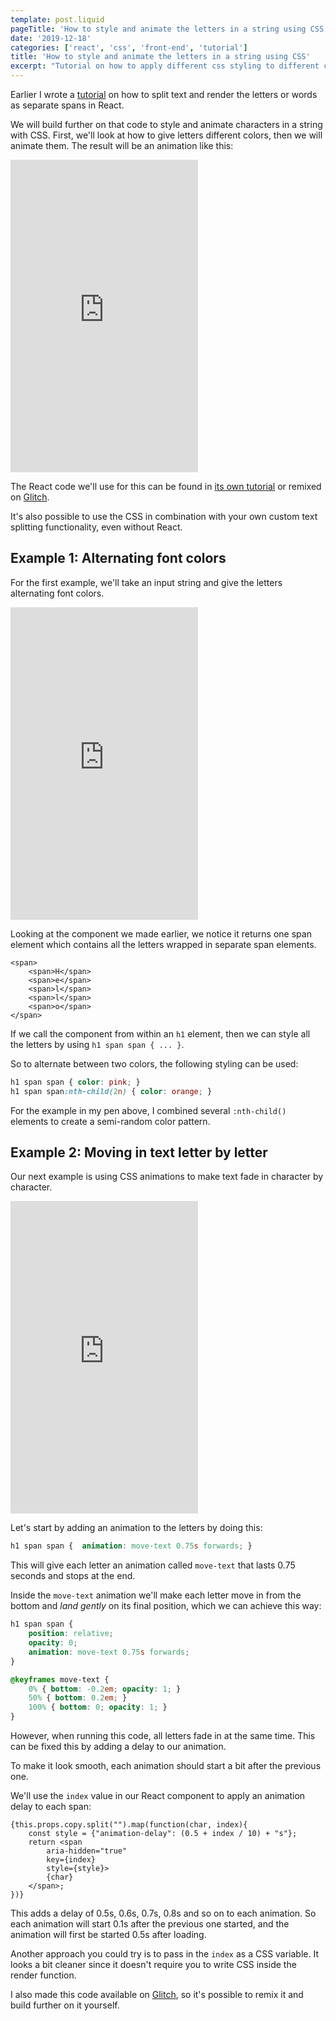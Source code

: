 ```yaml
---
template: post.liquid
pageTitle: 'How to style and animate the letters in a string using CSS'
date: '2019-12-18'
categories: ['react', 'css', 'front-end', 'tutorial']
title: 'How to style and animate the letters in a string using CSS'
excerpt: "Tutorial on how to apply different css styling to different characters in a string."
---
```


Earlier I wrote a [tutorial](/writing/posts/react-text-splitting) on how to split text and render the letters or words as separate spans in React.

We will build further on that code to style and animate characters in a string with CSS. First, we'll look at how to give letters different colors, then we will animate them. The result will be an animation like this:

<iframe height="500" class="wide" scrolling="no" title="React text splitting: animated random colors " src="https://codepen.io/fossheim/embed/vYEyJOO?height=265&theme-id=light&default-tab=result" frameborder="no" allowtransparency="true" allowfullscreen="true">
  See the Pen <a href='https://codepen.io/fossheim/pen/vYEyJOO'>React text splitting: animated random colors </a> by Sarah
  (<a href='https://codepen.io/fossheim'>@fossheim</a>) on <a href='https://codepen.io'>CodePen</a>.
</iframe>

The React code we'll use for this can be found in [its own tutorial](/writing/posts/react-text-splitting) or remixed on [Glitch](https://glitch.com/~text-splitting-react). 

It's also possible to use the CSS in combination with your own custom text splitting functionality, even without React.

## Example 1: Alternating font colors

For the first example, we'll take an input string and give the letters alternating font colors.

<iframe height="500" class="wide" scrolling="no" title="React text splitting: random colors" src="https://codepen.io/fossheim/embed/xxbRLKM?height=498&theme-id=light&default-tab=result" frameborder="no" allowtransparency="true" allowfullscreen="true">
  See the Pen <a href='https://codepen.io/fossheim/pen/xxbRLKM'>React text splitting: random colors</a> by Sarah
  (<a href='https://codepen.io/fossheim'>@fossheim</a>) on <a href='https://codepen.io'>CodePen</a>.
</iframe>

Looking at the component we made earlier, we notice it returns one span element which contains all the letters wrapped in separate span elements.

```
<span>
    <span>H</span>
    <span>e</span>
    <span>l</span>
    <span>l</span>
    <span>o</span>
</span>
```

If we call the component from within an `h1` element, then we can style all the letters by using `h1 span span { ... }`.

So to alternate between two colors, the following styling can be used:

```CSS
h1 span span { color: pink; }
h1 span span:nth-child(2n) { color: orange; }
```

For the example in my pen above, I combined several `:nth-child()` elements to create a semi-random color pattern.

## Example 2: Moving in text letter by letter

Our next example is using CSS animations to make text fade in character by character.

<iframe height="500" class="wide" scrolling="no" title="React " src="https://codepen.io/fossheim/embed/abzBwrQ?height=512&theme-id=light&default-tab=result" frameborder="no" allowtransparency="true" allowfullscreen="true">
  See the Pen <a href='https://codepen.io/fossheim/pen/abzBwrQ'>React </a> by Sarah
  (<a href='https://codepen.io/fossheim'>@fossheim</a>) on <a href='https://codepen.io'>CodePen</a>.
</iframe>

Let's start by adding an animation to the letters by doing this:

```CSS
h1 span span { 	animation: move-text 0.75s forwards; }
```

This will give each letter an animation called `move-text` that lasts 0.75 seconds and stops at the end.

Inside the `move-text` animation we'll make each letter move in from the bottom and _land gently_ on its final position, which we can achieve this way:

```CSS
h1 span span {
    position: relative;
    opacity: 0;
    animation: move-text 0.75s forwards;
}

@keyframes move-text {
    0% { bottom: -0.2em; opacity: 1; }
    50% { bottom: 0.2em; }
    100% { bottom: 0; opacity: 1; }
}
```

However, when running this code, all letters fade in at the same time. This can be fixed this by adding a delay to our animation.

To make it look smooth, each animation should start a bit after the previous one. 

We'll use the `index` value in our React component to apply an animation delay to each span:

```JS
{this.props.copy.split("").map(function(char, index){
    const style = {"animation-delay": (0.5 + index / 10) + "s"};
    return <span
        aria-hidden="true"
        key={index}
        style={style}>
        {char}
    </span>;
})}
```

This adds a delay of 0.5s, 0.6s, 0.7s, 0.8s and so on to each animation. So each animation will start 0.1s after the previous one started, and the animation will first be started 0.5s after loading.

Another approach you could try is to pass in the `index` as a CSS variable. It looks a bit cleaner since it doesn't require you to write CSS inside the render function.

I also made this code available on [Glitch](https://glitch.com/@fossheim), so it's possible to remix it and build further on it yourself.